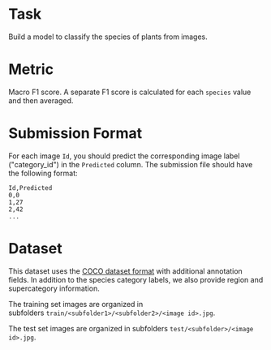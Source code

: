 # Task

Build a model to classify the species of plants from images.

# Metric

Macro F1 score. A separate F1 score is calculated for each `species` value and then averaged.

# Submission Format

For each image `Id`, you should predict the corresponding image label ("category_id") in the `Predicted` column. The submission file should have the following format:

```
Id,Predicted
0,0
1,27
2,42
...
```

# Dataset 

This dataset uses the [COCO dataset format](http://cocodataset.org/#format-data) with additional annotation fields. In addition to the species category labels, we also provide region and supercategory information.

The training set images are organized in subfolders `train/<subfolder1>/<subfolder2>/<image id>.jpg`.

The test set images are organized in subfolders `test/<subfolder>/<image id>.jpg`.